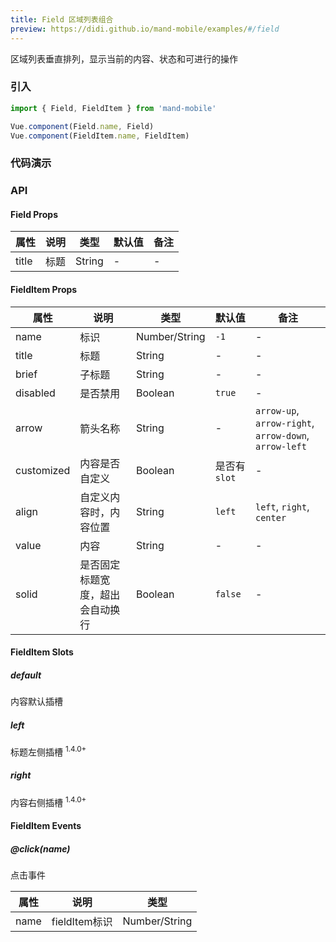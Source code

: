 ```yaml
---
title: Field 区域列表组合
preview: https://didi.github.io/mand-mobile/examples/#/field
---
```


区域列表垂直排列，显示当前的内容、状态和可进行的操作

### 引入

```javascript
import { Field, FieldItem } from 'mand-mobile'

Vue.component(Field.name, Field)
Vue.component(FieldItem.name, FieldItem)
```

### 代码演示
<!-- DEMO -->

### API

#### Field Props
|属性 | 说明 | 类型 | 默认值|备注|
|----|-----|------|------|------|
|title|标题|String|-|-|

#### FieldItem Props
|属性 | 说明 | 类型 | 默认值 |备注|
|----|-----|------|------|------|
|name|标识|Number/String| `-1`|-|
|title|标题|String|-|-|
|brief|子标题|String|-|-|
|disabled|是否禁用|Boolean|`true`|-|
|arrow|箭头名称|String|-|`arrow-up`, `arrow-right`, `arrow-down`, `arrow-left`|
|customized|内容是否自定义|Boolean|是否有`slot`|-|
|align|自定义内容时，内容位置|String|`left`|`left`, `right`, `center`|
|value|内容|String|-|-|
|solid|是否固定标题宽度，超出会自动换行|Boolean|`false`|-|

#### FieldItem Slots

##### default
内容默认插槽

##### left
标题左侧插槽 <sup class="version-after">1.4.0+</sup>

##### right
内容右侧插槽 <sup class="version-after">1.4.0+</sup>

#### FieldItem Events

##### @click(name)
点击事件

|属性 | 说明 | 类型|
|----|-----|------|
|name|fieldItem标识|Number/String|
